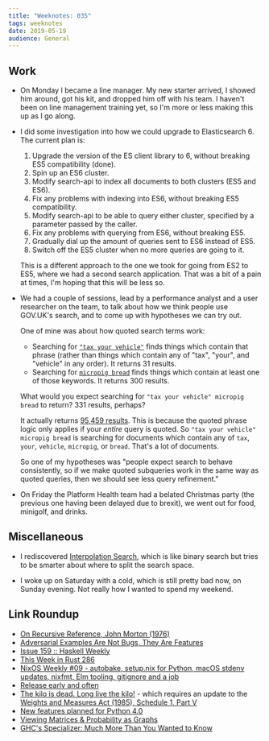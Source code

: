 ```yaml
---
title: "Weeknotes: 035"
tags: weeknotes
date: 2019-05-19
audience: General
---
```


## Work

- On Monday I became a line manager.  My new starter arrived, I showed
  him around, got his kit, and dropped him off with his team.  I
  haven't been on line management training yet, so I'm more or less
  making this up as I go along.

- I did some investigation into how we could upgrade to
  Elasticsearch 6.  The current plan is:

  1. Upgrade the version of the ES client library to 6, without
     breaking ES5 compatibility (done).
  2. Spin up an ES6 cluster.
  3. Modify search-api to index all documents to both clusters (ES5
     and ES6).
  4. Fix any problems with indexing into ES6, without breaking ES5
     compatibility.
  5. Modify search-api to be able to query either cluster, specified
     by a parameter passed by the caller.
  6. Fix any problems with querying from ES6, without breaking ES5.
  7. Gradually dial up the amount of queries sent to ES6 instead of
     ES5.
  8. Switch off the ES5 cluster when no more queries are going to it.

  This is a different approach to the one we took for going from ES2
  to ES5, where we had a second search application.  That was a bit of
  a pain at times, I'm hoping that this will be less so.

- We had a couple of sessions, lead by a performance analyst and a
  user researcher on the team, to talk about how we think people use
  GOV.UK's search, and to come up with hypotheses we can try out.

  One of mine was about how quoted search terms work:

  - Searching for [`"tax your vehicle"`][] finds things which contain
    that phrase (rather than things which contain any of "tax",
    "your", and "vehicle" in any order).  It returns 31 results.
  - Searching for [`micropig bread`][] finds things which contain at
    least one of those keywords.  It returns 300 results.

  What would you expect searching for `"tax your vehicle" micropig
  bread` to return?  331 results, perhaps?

  It actually returns [95,459 results][].  This is because the quoted
  phrase logic only applies if your *entire* query is quoted.  So
  `"tax your vehicle" micropig bread` is searching for documents which
  contain any of `tax`, `your`, `vehicle`, `micropig`, or `bread`.
  That's a lot of documents.

  So one of my hypotheses was "people expect search to behave
  consistently, so if we make quoted subqueries work in the same way
  as quoted queries, then we should see less query refinement."

- On Friday the Platform Health team had a belated Christmas party
  (the previous one having been delayed due to brexit), we went out
  for food, minigolf, and drinks.

[`"tax your vehicle"`]: https://www.gov.uk/search/all?keywords=%22tax+your+vehicle%22&order=relevance
[`micropig bread`]: https://www.gov.uk/search/all?keywords=micropig+bread&order=relevance
[95,459 results]: https://www.gov.uk/search/all?keywords=%22tax+your+vehicle%22+micropig+bread&order=relevance

## Miscellaneous

- I rediscovered [Interpolation Search][], which is like binary search
  but tries to be smarter about where to split the search space.

- I woke up on Saturday with a cold, which is still pretty bad now, on
  Sunday evening.  Not really how I wanted to spend my weekend.

[Interpolation Search]: interpolation-search.html

## Link Roundup

- [On Recursive Reference, John Morton (1976)](https://johnmorton1000.files.wordpress.com/2014/11/1976-recursive.pdf)
- [Adversarial Examples Are Not Bugs, They Are Features](http://gradientscience.org/adv/)
- [Issue 159 :: Haskell Weekly](https://haskellweekly.news/issues/159.html)
- [This Week in Rust 286](https://this-week-in-rust.org/blog/2019/05/14/this-week-in-rust-286/)
- [NixOS Weekly #09 - autobake, setup.nix for Python, macOS stdenv updates, nixfmt, Elm tooling, gitignore and a job](https://weekly.nixos.org/2019/09-autobake-setup-nix-for-python-macos-stdenv-updates-nixfmt-elm-tooling-gitignore-and-a-job.html)
- [Release early and often](http://www.haskellforall.com/2019/05/release-early-and-often.html)
- [The kilo is dead. Long live the kilo!](https://news.mit.edu/2019/kilo-standard-change-0516) - which requires an update to the [Weights and Measures Act (1985), Schedule 1, Part V](http://www.legislation.gov.uk/ukpga/1985/72/schedule/1/part/V)
- [New features planned for Python 4.0](http://charlesleifer.com/blog/new-features-planned-for-python-4-0/)
- [Viewing Matrices & Probability as Graphs](https://www.math3ma.com/blog/matrices-probability-graphs)
- [GHC's Specializer: Much More Than You Wanted to Know](https://reasonablypolymorphic.com/blog/specialization/index.html)
